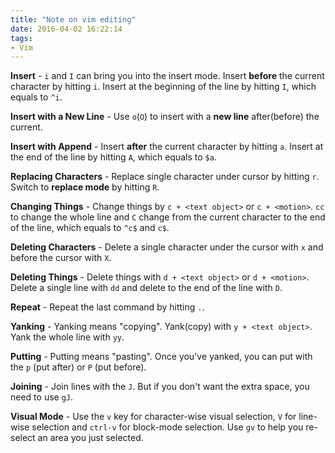 ```yaml
---
title: "Note on vim editing"
date: 2016-04-02 16:22:14
tags:
- Vim
---
```


**Insert** - `i` and `I` can bring you into the insert mode. Insert **before** the current character by hitting `i`. Insert at the beginning of the line by hitting `I`, which equals to `^i`.

**Insert with a New Line** - Use `o`(`O`) to insert with a **new line** after(before) the current.

**Insert with Append** - Insert **after** the current character by hitting `a`. Insert at the end of the line by hitting `A`, which equals to `$a`.

**Replacing Characters** - Replace single character under cursor by hitting `r`. Switch to **replace mode** by hitting `R`.

**Changing Things** - Change things by `c + <text object>` or `c + <motion>`. `cc` to change the whole line and `C` change from the current character to the end of the line, which equals to `^c$` and `c$`.

**Deleting Characters** - Delete a single character under the cursor with `x` and before the cursor with `X`.

**Deleting Things** - Delete things with `d + <text object>` or `d + <motion>`. Delete a single line with `dd` and delete to the end of the line with `D`.

**Repeat** - Repeat the last command by hitting `.`.

**Yanking** - Yanking means "copying". Yank(copy) with `y + <text object>`. Yank the whole line with `yy`.

**Putting** - Putting means "pasting". Once you've yanked, you can put with the `p` (put after) or `P` (put before).

**Joining** - Join lines with the `J`. But if you don't want the extra space, you need to use `gJ`.

**Visual Mode** - Use the `v` key for character-wise visual selection, `V` for line-wise selection and `ctrl-v` for block-mode selection. Use `gv` to help you re-select an area you just selected.
